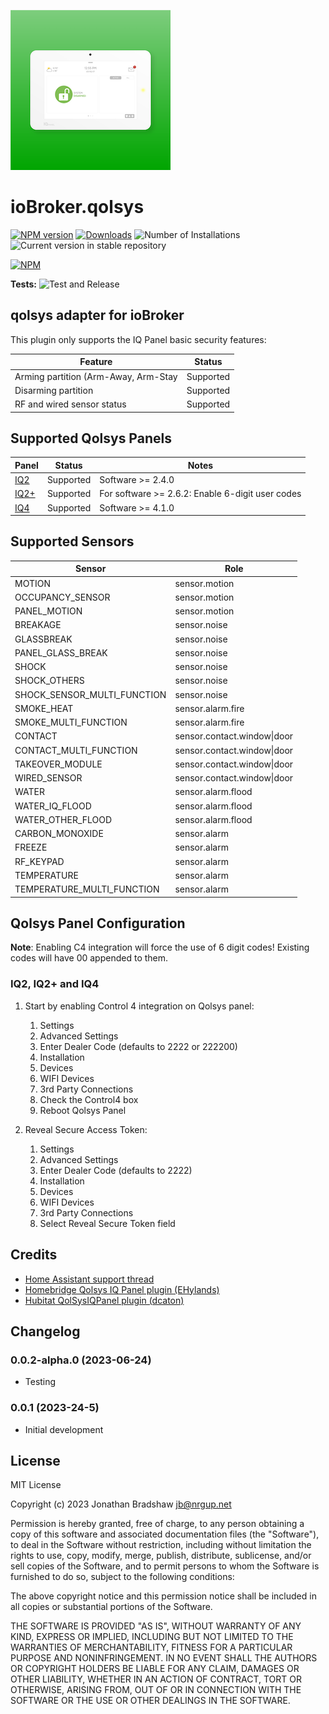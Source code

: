 ![Logo](admin/qolsys.png)

# ioBroker.qolsys

[![NPM version](https://img.shields.io/npm/v/iobroker.qolsys.svg)](https://www.npmjs.com/package/iobroker.qolsys)
[![Downloads](https://img.shields.io/npm/dm/iobroker.qolsys.svg)](https://www.npmjs.com/package/iobroker.qolsys)
![Number of Installations](https://iobroker.live/badges/qolsys-installed.svg)
![Current version in stable repository](https://iobroker.live/badges/qolsys-stable.svg)

[![NPM](https://nodei.co/npm/iobroker.qolsys.png?downloads=true)](https://nodei.co/npm/iobroker.qolsys/)

**Tests:** ![Test and Release](https://github.com/bradsjm/ioBroker.qolsys/workflows/Test%20and%20Release/badge.svg)

## qolsys adapter for ioBroker

This plugin only supports the IQ Panel basic security features:

| Feature                              | Status    |
|--------------------------------------|-----------|
| Arming partition (Arm-Away, Arm-Stay | Supported |
| Disarming partition                  | Supported |
| RF and wired sensor status           | Supported |

## Supported Qolsys Panels

| Panel                                       | Status    | Notes                                            |
|---------------------------------------------|-----------|--------------------------------------------------|
| [IQ2](https://qolsys.com/iq-panel-2/)       | Supported | Software >= 2.4.0                                |
| [IQ2+](https://qolsys.com/iq-panel-2-plus/) | Supported | For software >= 2.6.2: Enable 6-digit user codes |
| [IQ4](https://qolsys.com/iq-panel-4/)       | Supported | Software >= 4.1.0                                |

## Supported Sensors

| Sensor                      | Role                        |
|-----------------------------|-----------------------------|
| MOTION                      | sensor.motion               |
| OCCUPANCY_SENSOR            | sensor.motion               |
| PANEL_MOTION                | sensor.motion               |
| BREAKAGE                    | sensor.noise                |
| GLASSBREAK                  | sensor.noise                |
| PANEL_GLASS_BREAK           | sensor.noise                |
| SHOCK                       | sensor.noise                |
| SHOCK_OTHERS                | sensor.noise                |
| SHOCK_SENSOR_MULTI_FUNCTION | sensor.noise                |
| SMOKE_HEAT                  | sensor.alarm.fire           |
| SMOKE_MULTI_FUNCTION        | sensor.alarm.fire           |
| CONTACT                     | sensor.contact.window\|door |
| CONTACT_MULTI_FUNCTION      | sensor.contact.window\|door |
| TAKEOVER_MODULE             | sensor.contact.window\|door |
| WIRED_SENSOR                | sensor.contact.window\|door |
| WATER                       | sensor.alarm.flood          |
| WATER_IQ_FLOOD              | sensor.alarm.flood          |
| WATER_OTHER_FLOOD           | sensor.alarm.flood          |
| CARBON_MONOXIDE             | sensor.alarm                |
| FREEZE                      | sensor.alarm                |
| RF_KEYPAD                   | sensor.alarm                |
| TEMPERATURE                 | sensor.alarm                |
| TEMPERATURE_MULTI_FUNCTION  | sensor.alarm                |

## Qolsys Panel Configuration

**Note**: Enabling C4 integration will force the use of 6 digit codes!
Existing codes will have 00 appended to them.

### IQ2, IQ2+ and IQ4

1. Start by enabling Control 4 integration on Qolsys panel:
    1. Settings
    2. Advanced Settings
    3. Enter Dealer Code (defaults to 2222 or 222200)
    4. Installation
    5. Devices
    6. WIFI Devices
    7. 3rd Party Connections
    8. Check the Control4 box
    9. Reboot Qolsys Panel

2. Reveal Secure Access Token:
    1. Settings
    2. Advanced Settings
    3. Enter Dealer Code (defaults to 2222)
    4. Installation
    5. Devices
    6. WIFI Devices
    7. 3rd Party Connections
    8. Select Reveal Secure Token field

## Credits

- [Home Assistant support thread](https://community.home-assistant.io/t/qolsys-iq-panel-2-and-3rd-party-integration/231405)
- [Homebridge Qolsys IQ Panel plugin (EHylands)](https://github.com/EHylands/homebridge-qolsys)
- [Hubitat QolSysIQPanel plugin (dcaton)](https://github.com/dcaton/Hubitat/tree/main/QolSysIQPanel)

## Changelog

<!--
    Placeholder for the next version (at the beginning of the line):
    ### **WORK IN PROGRESS**
-->
### 0.0.2-alpha.0 (2023-06-24)

* Testing

### 0.0.1 (2023-24-5)

* Initial development

## License

MIT License

Copyright (c) 2023 Jonathan Bradshaw <jb@nrgup.net>

Permission is hereby granted, free of charge, to any person obtaining a copy
of this software and associated documentation files (the "Software"), to deal
in the Software without restriction, including without limitation the rights
to use, copy, modify, merge, publish, distribute, sublicense, and/or sell
copies of the Software, and to permit persons to whom the Software is
furnished to do so, subject to the following conditions:

The above copyright notice and this permission notice shall be included in all
copies or substantial portions of the Software.

THE SOFTWARE IS PROVIDED "AS IS", WITHOUT WARRANTY OF ANY KIND, EXPRESS OR
IMPLIED, INCLUDING BUT NOT LIMITED TO THE WARRANTIES OF MERCHANTABILITY,
FITNESS FOR A PARTICULAR PURPOSE AND NONINFRINGEMENT. IN NO EVENT SHALL THE
AUTHORS OR COPYRIGHT HOLDERS BE LIABLE FOR ANY CLAIM, DAMAGES OR OTHER
LIABILITY, WHETHER IN AN ACTION OF CONTRACT, TORT OR OTHERWISE, ARISING FROM,
OUT OF OR IN CONNECTION WITH THE SOFTWARE OR THE USE OR OTHER DEALINGS IN THE
SOFTWARE.
